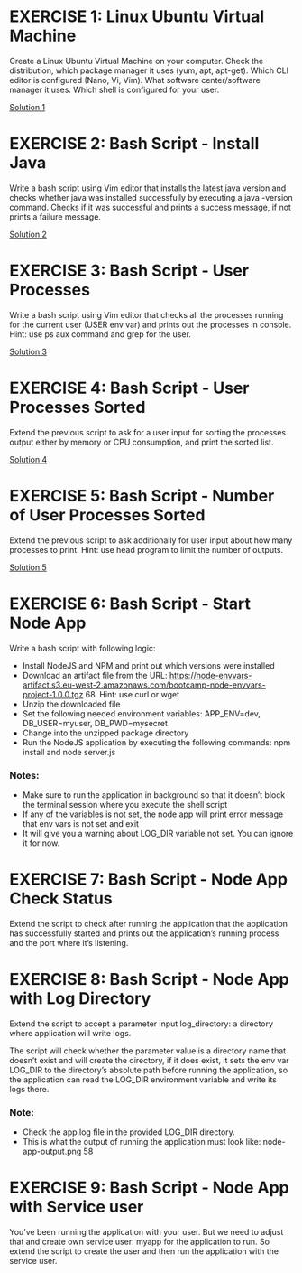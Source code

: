 # EXERCISE 1: Linux Ubuntu Virtual Machine

Create a Linux Ubuntu Virtual Machine on your computer. Check the distribution, which package manager it uses (yum, apt, apt-get). Which CLI editor is configured (Nano, Vi, Vim). What software center/software manager it uses. Which shell is configured for your user.

[Solution 1](./1_system_info.sh)

# EXERCISE 2: Bash Script - Install Java
Write a bash script using Vim editor that installs the latest java version and checks whether java was installed successfully by executing a java -version command. Checks if it was successful and prints a success message, if not prints a failure message.

[Solution 2](./2_install_java.sh)

# EXERCISE 3: Bash Script - User Processes
Write a bash script using Vim editor that checks all the processes running for the current user (USER env var) and prints out the processes in console. Hint: use ps aux command and grep for the user.

[Solution 3](./3_process_checker.sh)

# EXERCISE 4: Bash Script - User Processes Sorted
Extend the previous script to ask for a user input for sorting the processes output either by memory or CPU consumption, and print the sorted list.

[Solution 4](./4_process_checker_sort.sh)

# EXERCISE 5: Bash Script - Number of User Processes Sorted
Extend the previous script to ask additionally for user input about how many processes to print. Hint: use head program to limit the number of outputs.

[Solution 5](./5_process_checker_count.sh)

# EXERCISE 6: Bash Script - Start Node App
Write a bash script with following logic:

- Install NodeJS and NPM and print out which versions were installed
- Download an artifact file from the URL: https://node-envvars-artifact.s3.eu-west-2.amazonaws.com/bootcamp-node-envvars-project-1.0.0.tgz 68. Hint: use curl or wget
- Unzip the downloaded file
- Set the following needed environment variables: APP_ENV=dev, DB_USER=myuser, DB_PWD=mysecret
- Change into the unzipped package directory
- Run the NodeJS application by executing the following commands: npm install and node server.js

### Notes:

- Make sure to run the application in background so that it doesn’t block the terminal session where you execute the shell script
- If any of the variables is not set, the node app will print error message that env vars is not set and exit
- It will give you a warning about LOG_DIR variable not set. You can ignore it for now.

# EXERCISE 7: Bash Script - Node App Check Status
Extend the script to check after running the application that the application has successfully started and prints out the application’s running process and the port where it’s listening.

# EXERCISE 8: Bash Script - Node App with Log Directory
Extend the script to accept a parameter input log_directory: a directory where application will write logs.

The script will check whether the parameter value is a directory name that doesn’t exist and will create the directory, if it does exist, it sets the env var LOG_DIR to the directory’s absolute path before running the application, so the application can read the LOG_DIR environment variable and write its logs there.

### Note:

- Check the app.log file in the provided LOG_DIR directory.
- This is what the output of running the application must look like: node-app-output.png 58

# EXERCISE 9: Bash Script - Node App with Service user
You’ve been running the application with your user. But we need to adjust that and create own service user: myapp for the application to run. So extend the script to create the user and then run the application with the service user.